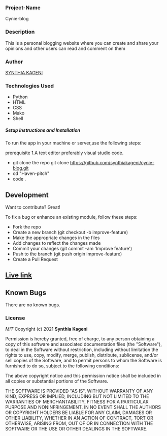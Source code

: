 ### Project-Name
Cynie-blog
### Description
This is a personal blogging website where you can create and share your opinions and other users can read and comment on them



### Author
<a href="https://github.com/synthiakageni"> SYNTHIA KAGENI</a>


### Technologies Used

- Python
- HTML
- CSS
- Mako
- Shell



##### Setup Instructions and Installation

To run the app in your machine or server,use the following steps:

prerequisite
1.A text editor preferably visual studio code.

- git clone the repo git clone https://github.com/synthiakageni/cynie-blog.git
- cd "Haven-pitch"
- code .



## Development

Want to contribute? Great!

To fix a bug or enhance an existing module, follow these steps:
- Fork the repo
- Create a new branch (git checkout -b improve-feature)
- Make the appropriate changes in the files
- Add changes to reflect the changes made
- Commit your changes (git commit -am 'Improve feature')
- Push to the branch (git push origin improve-feature)
- Create a Pull Request
## [Live link]()
## Known Bugs

There are no known bugs.
### License

*MIT*
Copyright (c) 2021 **Synthia Kageni**

Permission is hereby granted, free of charge, to any person obtaining a copy of this software and associated documentation files (the "Software"), to deal in the Software without restriction, including without limitation the rights to use, copy, modify, merge, publish, distribute, sublicense, and/or sell copies of the Software, and to permit persons to whom the Software is furnished to do so, subject to the following conditions:

The above copyright notice and this permission notice shall be included in all copies or substantial portions of the Software.

THE SOFTWARE IS PROVIDED "AS IS", WITHOUT WARRANTY OF ANY KIND, EXPRESS OR IMPLIED, INCLUDING BUT NOT LIMITED TO THE WARRANTIES OF MERCHANTABILITY, FITNESS FOR A PARTICULAR PURPOSE AND NONINFRINGEMENT. IN NO EVENT SHALL THE AUTHORS OR COPYRIGHT HOLDERS BE LIABLE FOR ANY CLAIM, DAMAGES OR OTHER LIABILITY, WHETHER IN AN ACTION OF CONTRACT, TORT OR OTHERWISE, ARISING FROM, OUT OF OR IN CONNECTION WITH THE SOFTWARE OR THE USE OR OTHER DEALINGS IN THE SOFTWARE.